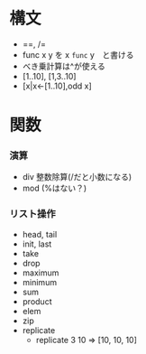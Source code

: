 # 構文
- ==, /=
- func x y を x `func` y　と書ける
- べき乗計算は^が使える
- [1..10], [1,3..10]
- [x|x<-[1..10],odd x]
# 関数
### 演算
- div 整数除算(/だと小数になる)
- mod (%はない？)

### リスト操作
- head, tail
- init, last
- take
- drop
- maximum
- minimum
- sum
- product
- elem
- zip
- replicate
  - replicate 3 10 => [10, 10, 10]